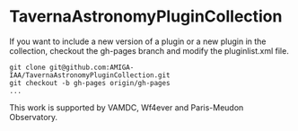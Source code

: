 TavernaAstronomyPluginCollection
================================

If you want to include a new version of a plugin or a new plugin in the collection, checkout the gh-pages branch and modify the pluginlist.xml file.

	git clone git@github.com:AMIGA-IAA/TavernaAstronomyPluginCollection.git
	git checkout -b gh-pages origin/gh-pages
	... 

This work is supported by VAMDC, Wf4ever and Paris-Meudon Observatory. 
